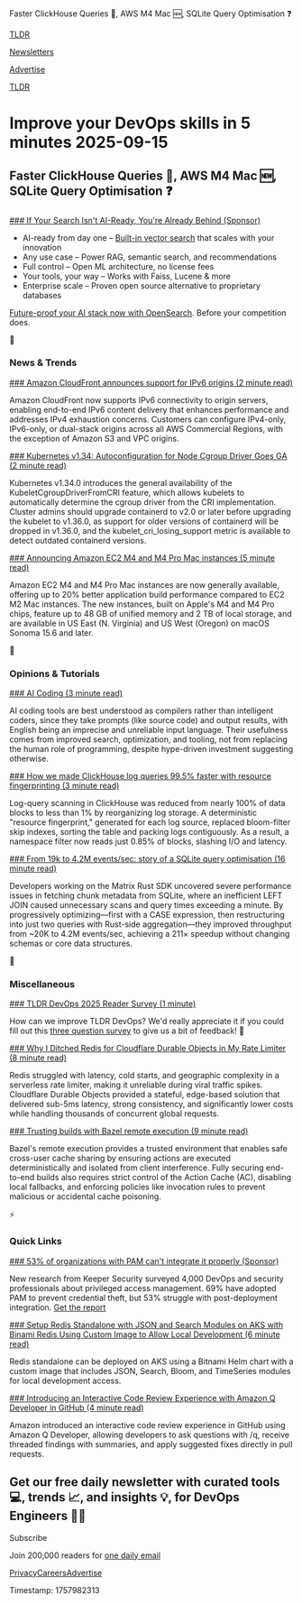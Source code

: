 Faster ClickHouse Queries 🐎, AWS M4 Mac 🆕, SQLite Query Optimisation ❓

[TLDR](/)

[Newsletters](/newsletters)

[Advertise](https://advertise.tldr.tech/)

[TLDR](/)

# Improve your DevOps skills in 5 minutes 2025-09-15

## Faster ClickHouse Queries 🐎, AWS M4 Mac 🆕, SQLite Query Optimisation ❓

### 

[### If Your Search Isn't AI-Ready, You're Already Behind (Sponsor)](https://opensearch.org/platform/vector-engine/?utm_campaign=19006740-2025Q3-OpenSearch-TLDR&amp;utm_source=tldr&amp;utm_medium=banner&amp;utm_term=915)

* AI-ready from day one – [Built-in vector search](https://opensearch.org/platform/vector-engine/?utm_campaign=19006740-2025Q3-OpenSearch-TLDR&utm_source=tldr&utm_medium=banner&utm_term=915) that scales with your innovation
* Any use case – Power RAG, semantic search, and recommendations
* Full control – Open ML architecture, no license fees
* Your tools, your way – Works with Faiss, Lucene & more
* Enterprise scale – Proven open source alternative to proprietary databases

[Future-proof your AI stack now with OpenSearch](https://opensearch.org/?utm_campaign=19006740-2025Q3-OpenSearch-TLDR&utm_source=tldr&utm_medium=banner&utm_term=915). Before your competition does.

📱

### News & Trends

[### Amazon CloudFront announces support for IPv6 origins (2 minute read)](https://aws.amazon.com/about-aws/whats-new/2025/09/amazon-cloudfront-ipv6-origins/?utm_source=tldrdevops)

Amazon CloudFront now supports IPv6 connectivity to origin servers, enabling end-to-end IPv6 content delivery that enhances performance and addresses IPv4 exhaustion concerns. Customers can configure IPv4-only, IPv6-only, or dual-stack origins across all AWS Commercial Regions, with the exception of Amazon S3 and VPC origins.

[### Kubernetes v1.34: Autoconfiguration for Node Cgroup Driver Goes GA (2 minute read)](https://kubernetes.io/blog/2025/09/12/kubernetes-v1-34-cri-cgroup-driver-lookup-now-ga/?utm_source=tldrdevops)

Kubernetes v1.34.0 introduces the general availability of the KubeletCgroupDriverFromCRI feature, which allows kubelets to automatically determine the cgroup driver from the CRI implementation. Cluster admins should upgrade containerd to v2.0 or later before upgrading the kubelet to v1.36.0, as support for older versions of containerd will be dropped in v1.36.0, and the kubelet\_cri\_losing\_support metric is available to detect outdated containerd versions.

[### Announcing Amazon EC2 M4 and M4 Pro Mac instances (5 minute read)](https://aws.amazon.com/blogs/aws/announcing-amazon-ec2-m4-and-m4-pro-mac-instances/?utm_source=tldrdevops)

Amazon EC2 M4 and M4 Pro Mac instances are now generally available, offering up to 20% better application build performance compared to EC2 M2 Mac instances. The new instances, built on Apple's M4 and M4 Pro chips, feature up to 48 GB of unified memory and 2 TB of local storage, and are available in US East (N. Virginia) and US West (Oregon) on macOS Sonoma 15.6 and later.

🚀

### Opinions & Tutorials

[### AI Coding (3 minute read)](https://geohot.github.io//blog/jekyll/update/2025/09/12/ai-coding.html?utm_source=tldrdevops)

AI coding tools are best understood as compilers rather than intelligent coders, since they take prompts (like source code) and output results, with English being an imprecise and unreliable input language. Their usefulness comes from improved search, optimization, and tooling, not from replacing the human role of programming, despite hype-driven investment suggesting otherwise.

[### How we made ClickHouse log queries 99.5% faster with resource fingerprinting (3 minute read)](https://signoz.io/blog/query-performance-improvement/?utm_source=tldrdevops)

Log-query scanning in ClickHouse was reduced from nearly 100% of data blocks to less than 1% by reorganizing log storage. A deterministic "resource fingerprint," generated for each log source, replaced bloom-filter skip indexes, sorting the table and packing logs contiguously. As a result, a namespace filter now reads just 0.85% of blocks, slashing I/O and latency.

[### From 19k to 4.2M events/sec: story of a SQLite query optimisation (16 minute read)](https://mnt.io/articles/from-19k-to-4-2m-events-per-sec-story-of-a-sqlite-query-optimisation/?utm_source=tldrdevops)

Developers working on the Matrix Rust SDK uncovered severe performance issues in fetching chunk metadata from SQLite, where an inefficient LEFT JOIN caused unnecessary scans and query times exceeding a minute. By progressively optimizing—first with a CASE expression, then restructuring into just two queries with Rust-side aggregation—they improved throughput from ~20K to 4.2M events/sec, achieving a 211× speedup without changing schemas or core data structures.

🎁

### Miscellaneous

[### TLDR DevOps 2025 Reader Survey (1 minute)](https://danni763618.typeform.com/to/W2qZ7OWA)

How can we improve TLDR DevOps? We'd really appreciate it if you could fill out this [three question survey](https://danni763618.typeform.com/to/W2qZ7OWA) to give us a bit of feedback! 🙏

[### Why I Ditched Redis for Cloudflare Durable Objects in My Rate Limiter (8 minute read)](https://dev.to/horushe/why-i-ditched-redis-for-cloudflare-durable-objects-in-my-rate-limiter-jof?utm_source=tldrdevops)

Redis struggled with latency, cold starts, and geographic complexity in a serverless rate limiter, making it unreliable during viral traffic spikes. Cloudflare Durable Objects provided a stateful, edge-based solution that delivered sub-5ms latency, strong consistency, and significantly lower costs while handling thousands of concurrent global requests.

[### Trusting builds with Bazel remote execution (9 minute read)](https://blogsystem5.substack.com/p/bazel-remote-execution?utm_source=tldrdevops)

Bazel's remote execution provides a trusted environment that enables safe cross-user cache sharing by ensuring actions are executed deterministically and isolated from client interference. Fully securing end-to-end builds also requires strict control of the Action Cache (AC), disabling local fallbacks, and enforcing policies like invocation rules to prevent malicious or accidental cache poisoning.

⚡️

### Quick Links

[### 53% of organizations with PAM can't integrate it properly (Sponsor)](https://www.keepersecurity.com/PAM-key-to-modern-enterprise-defense-report/?utm_source=TLDR_Newsletter&amp;utm_medium=Sponsored_Ad_Placement&amp;utm_campaign=September_15_Quick_Links)

New research from Keeper Security surveyed 4,000 DevOps and security professionals about privileged access management. 69% have adopted PAM to prevent credential theft, but 53% struggle with post-deployment integration. [Get the report](https://www.keepersecurity.com/PAM-key-to-modern-enterprise-defense-report/?utm_source=TLDR_Newsletter&utm_medium=Sponsored_Ad_Placement&utm_campaign=September_15_Quick_Links)

[### Setup Redis Standalone with JSON and Search Modules on AKS with Binami Redis Using Custom Image to Allow Local Development (6 minute read)](https://chamindac.blogspot.com/2025/09/2-setup-redis-standalone-with-json-and.html?utm_source=tldrdevops)

Redis standalone can be deployed on AKS using a Bitnami Helm chart with a custom image that includes JSON, Search, Bloom, and TimeSeries modules for local development access.

[### Introducing an Interactive Code Review Experience with Amazon Q Developer in GitHub (4 minute read)](https://aws.amazon.com/blogs/devops/introducing-an-interactive-code-review-experience-with-amazon-q-developer-in-github/?utm_source=tldrdevops)

Amazon introduced an interactive code review experience in GitHub using Amazon Q Developer, allowing developers to ask questions with /q, receive threaded findings with summaries, and apply suggested fixes directly in pull requests.

## Get our free daily newsletter with curated tools 💻, trends 📈, and insights 💡, for DevOps Engineers 👨‍💻

Subscribe

Join 200,000 readers for [one daily email](/api/latest/devops)

[Privacy](/privacy)[Careers](https://jobs.ashbyhq.com/tldr.tech)[Advertise](/devops/advertise)

Timestamp: 1757982313